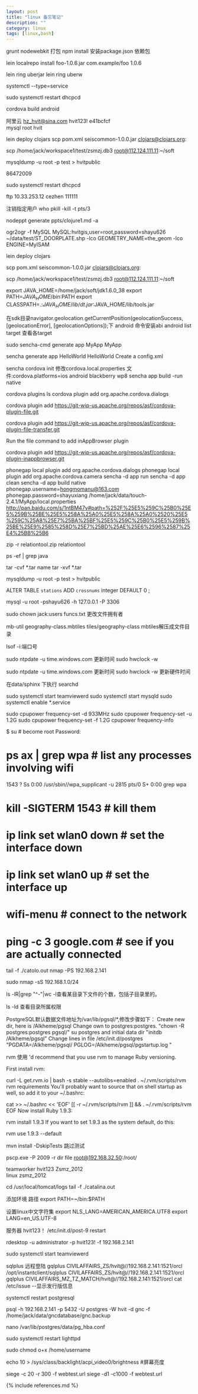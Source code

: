 ```yaml
---
layout: post
title: "linux 备忘笔记"
description: ""
category: linux 
tags: [linux,bash]
---
```


grunt nodewebkit 打包
npm install 安装package.json 依赖包


lein localrepo install foo-1.0.6.jar com.example/foo 1.0.6

lein ring uberjar
lein ring uberw



systemctl --type=service

sudo systemctl restart dhcpcd 

cordova build android

阿里云 hz_hvit@sina.com  hvit123!
 e41bcfcf  
 mysql root hvit
 
  lein deploy clojars
  scp pom.xml seiscommon-1.0.0.jar clojars@clojars.org:
 
 scp /home/jack/workspace1/test/zsmzj.db3  root@112.124.111.11:~/soft 
 
 mysqldump -u root -p test > hvitpublic

86472009

 sudo systemctl restart dhcpcd
 
 ftp 10.33.253.12 
 cezhen 111111

 
 注销指定用户
 who
 pkill -kill -t pts/3
 


nodeppt generate ppts/clojure1.md -a


ogr2ogr -f MySQL MySQL:hvitgis,user=root,password=shayu626 ~/data/test/ST_DOORPLATE.shp -lco GEOMETRY_NAME=the_geom -lco ENGINE=MyISAM

lein deploy clojars

scp pom.xml seiscommon-1.0.0.jar clojars@clojars.org:
 
scp /home/jack/workspace1/test/zsmzj.db3  root@112.124.111.11:~/soft 
 
 
 export JAVA_HOME=/home/jack/soft/jdk1.6.0_38
 export PATH=$JAVA_HOME/bin:$PATH
 export CLASSPATH=.:$JAVA_HOME/lib/dt.jar:$JAVA_HOME/lib/tools.jar
   
 在sdk目录navigator.geolocation.getCurrentPosition(geolocationSuccess, 
                                          [geolocationError], 
                                          [geolocationOptions]);下
 android 命令安装abi
 android list target 查看各target
 
 sudo sencha-cmd  generate app MyApp MyApp
 
 sencha generate app HelloWorld HelloWorld
 Create a config.xml
 
 sencha cordova init 
 修改cordova.local.properties 文件:cordova.platforms=ios android blackberry wp8
 sencha app build -run native
 
 cordova plugins ls
 cordova plugin add org.apache.cordova.dialogs
 
 cordova plugin add https://git-wip-us.apache.org/repos/asf/cordova-plugin-file.git
 
 cordova plugin add https://git-wip-us.apache.org/repos/asf/cordova-plugin-file-transfer.git
 
 Run the file command to add inAppBrowser plugin
 
 cordova plugin add https://git-wip-us.apache.org/repos/asf/cordova-plugin-inappbrowser.git
 
 phonegap local plugin add org.apache.cordova.dialogs
 phonegap local plugin add org.apache.cordova.camera
 sencha -d app run 
 sencha -d app clean
 sencha -d app build native
 phonegap.username=hongmomanu@163.com
 phonegap.password=shayuxiang
 /home/jack/data/touch-2.4.1/MyApp/local.properties
 http://pan.baidu.com/s/1ntBM47v#path=%252F%25E5%259C%25B0%25E5%259B%25BE%25E5%258A%25A0%25E5%258A%25A0%2520%25E5%259C%25A8%25E7%25BA%25BF%25E5%259C%25B0%25E5%259B%25BE%25E9%2585%258D%25E7%25BD%25AE%25E6%2596%2587%25E4%25BB%25B6

zip -r relationtool.zip relationtool

ps -ef | grep java

tar -cvf *.tar name
tar -xvf *.tar
 
 
 
mysqldump -u root -p test > hvitpublic



ALTER TABLE `stations` ADD `crossnums` integer DEFAULT 0 ;

mysql -u root -pshayu626 -h 127.0.0.1 -P 3306

sudo chown  jack:users funcs.txt 更改文件拥有者


mb-util geography-class.mbtiles tiles/geography-class  mbtiles解压成文件目录

lsof -i:端口号

sudo ntpdate -u time.windows.com  更新时间
sudo hwclock -w    


sudo ntpdate -u time.windows.com  更新时间
sudo hwclock -w                   更新硬件时间

在data/sphinx 下执行 searchd

sudo systemctl start teamviewerd
sudo systemctl start mysqld
sudo systemctl enable *.service




sudo cpupower frequency-set -d 933MHz
sudo cpupower frequency-set -u 1.2G
sudo cpupower frequency-set -f 1.2G
cpupower frequency-info

$ su # become root
Password:
# ps ax | grep wpa # list any processes involving wifi 
 1543 ?        Ss     0:00 /usr/sbin//wpa_supplicant -u
 2815 pts/0    S+     0:00 grep wpa
# kill -SIGTERM 1543 # kill them
# ip link set wlan0 down # set the interface down
# ip link set wlan0 up # set the interface up
# wifi-menu # connect to the network
# ping -c 3 google.com # see if you are actually connected

tail -f ./catolo.out
nmap -PS 192.168.2.141

sudo nmap -sS 192.168.1.0/24


       



ls -lR|grep "^-"|wc -l查看某目录下文件的个数，包括子目录里的。

ls -ld  查看目录所属权限


PostgreSQL默认数据文件地址为/var/lib/pgsql/*,修改步骤如下：
Create new dir, here is /Alkheme/pgsql
Change own to postgres:postgres. "chown -R postgres:postgres pgsql/"
su postgres and initial data dir "initdb /Alkheme/pgsql"
Change lines in file /etc/init.d/postgres 
"PGDATA=/Alkheme/pgsql/
PGLOG=/Alkheme/pgsql/pgstartup.log
"

rvm 使用
'd recommend that you use rvm to manage Ruby versioning.

First install rvm:

curl -L get.rvm.io | bash -s stable --autolibs=enabled
. ~/.rvm/scripts/rvm
rvm requirements
You'll probably want to source that on shell startup as well, so add it to your ~/.bashrc:

cat >> ~/.bashrc << 'EOF'
[[ -r ~/.rvm/scripts/rvm ]] && . ~/.rvm/scripts/rvm
EOF
Now install Ruby 1.9.3:

rvm install 1.9.3
If you want to set 1.9.3 as the system default, do this:

rvm use 1.9.3 --default


mvn install -DskipTests 跳过测试

pscp.exe -P 2009 -r dir file root@192.168.32.50:/root/

teamworker hvit123   Zsmz_2012  
linux zsmz_2012

cd /usr/local/tomcat/logs 
tail -f ./catalina.out

添加环境 路径
export PATH=~/bin:$PATH  

设置linux中文字符集
export NLS_LANG=AMERICAN_AMERICA.UTF8
export LANG=en_US.UTF-8


服务器 hvit123！
/etc/init.d/post-9  restart

rdesktop -u administrator -p hvit123! -f 192.168.2.141

sudo systemctl start teamviewerd

sqlplus 远程登陆
gqlplus CIVILAFFAIRS_ZS/hvit@//192.168.2.141:1521/orcl
/opt/instantclient/sqlplus CIVILAFFAIRS_ZS/hvit@//192.168.2.141:1521/orcl
gqlplus CIVILAFFAIRS_MZ_TZ_MATCH/hvit@//192.168.2.141:1521/orcl
cat /etc/issue  --显示发行版信息

systemctl restart postgresql

psql -h 192.168.2.141 -p 5432  -U postgres -W hvit -d gnc -f  /home/jack/data/gncdatabase/gnc.backup

nano /var/lib/postgres/data/pg_hba.conf 

sudo systemctl restart lighttpd

sudo chmod o+x /home/username

echo 10 > /sys/class/backlight/acpi_video0/brightness    #屏幕亮度

siege -c 20 -r 300 -f webtest.url 
siege -d1 -c1000 -f webtest.url



{% include references.md %}

